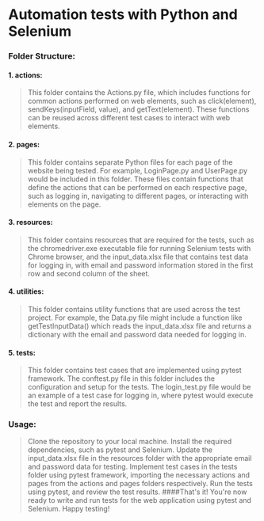 # Automation tests with Python and Selenium

### Folder Structure:
#### 1. actions:
> This folder contains the Actions.py file, which includes functions for common actions performed on web elements, such as click(element), sendKeys(inputField, value), and getText(element). These functions can be reused across different test cases to interact with web elements.

#### 2. pages:
> This folder contains separate Python files for each page of the website being tested. For example, LoginPage.py and UserPage.py would be included in this folder. These files contain functions that define the actions that can be performed on each respective page, such as logging in, navigating to different pages, or interacting with elements on the page.

#### 3. resources:
> This folder contains resources that are required for the tests, such as the chromedriver.exe executable file for running Selenium tests with Chrome browser, and the input_data.xlsx file that contains test data for logging in, with email and password information stored in the first row and second column of the sheet.

#### 4. utilities:
> This folder contains utility functions that are used across the test project. For example, the Data.py file might include a function like getTestInputData() which reads the input_data.xlsx file and returns a dictionary with the email and password data needed for logging in.

#### 5. tests:
> This folder contains test cases that are implemented using pytest framework. The conftest.py file in this folder includes the configuration and setup for the tests. The login_test.py file would be an example of a test case for logging in, where pytest would execute the test and report the results.

### Usage:
> Clone the repository to your local machine.
> Install the required dependencies, such as pytest and Selenium.
> Update the input_data.xlsx file in the resources folder with the appropriate email and password data for testing.
> Implement test cases in the tests folder using pytest framework, importing the necessary actions and pages from the actions and pages folders respectively.
> Run the tests using pytest, and review the test results.
####That's it! You're now ready to write and run tests for the web application using pytest and Selenium. Happy testing!
